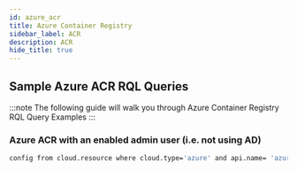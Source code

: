 ```yaml
---
id: azure_acr
title: Azure Container Registry
sidebar_label: ACR
description: ACR
hide_title: true
---
```


## Sample Azure ACR RQL Queries

:::note
The following guide will walk you through Azure Container Registry RQL Query Examples
:::

### Azure ACR with an enabled admin user (i.e. not using AD)

```bash
config from cloud.resource where cloud.type='azure' and api.name= 'azure-container-registry' AND json.rule = properties.adminUserEnabled is false
```
